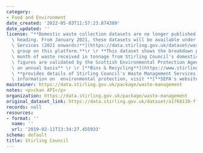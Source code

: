 ```yaml
---
category:
- Food and Environment
date_created: '2022-05-03T11:57:23.874389'
date_updated: ''
license: "**Domestic waste collection datasets are no longer published under this\
  \ heading. From January 2021, these datasets will be available under the **[**Waste\
  \ Services (2021 onwards)**](https://data.stirling.gov.uk/dataset/waste-services-2021-onwards)**\
  \ group on this platform.**\r \r **This dataset shows the breakdown per calendar\
  \ month of waste received in tonnage from Stirling Council's domestic waste collections.These\
  \ figures are validated by the Scottish Environmental Protection Agency (SEPA) on\
  \ an annual basis** \r \r [**Bins & Recycling**](https://www.stirling.gov.uk/bins-waste-recycling/)\
  \ **provides details of Stirling Council's Waste Management Services.**\r \r **For\
  \ information on  environmental protection, visit **[**SEPA's website**](https://www.sepa.org.uk/)**.**"
maintainer: https://data.stirling.gov.uk/package/waste-management
notes: <p>ckan API</p>
organization: https://data.stirling.gov.uk/package/waste-management
original_dataset_link: https://data.stirling.gov.uk/dataset/a1768130-ff1b-49ef-a98d-e474ab8a94e0/resource/22683cc9-d7fc-4a87-8001-c9dc4e4e4a62/download/20210115-waste-management-january-to-december-2020.csv
records: null
resources:
- format: ''
  name: ''
  url: '2019-02-11T13:34:27.455933'
schema: default
title: Stirling Council
---
```

